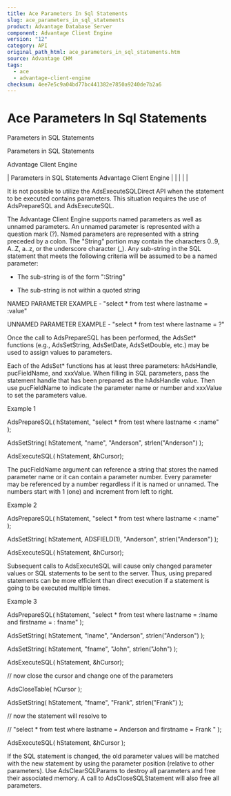 ```yaml
---
title: Ace Parameters In Sql Statements
slug: ace_parameters_in_sql_statements
product: Advantage Database Server
component: Advantage Client Engine
version: "12"
category: API
original_path_html: ace_parameters_in_sql_statements.htm
source: Advantage CHM
tags:
  - ace
  - advantage-client-engine
checksum: 4ee7e5c9a04bd77bc441382e7850a9240de7b2a6
---
```


# Ace Parameters In Sql Statements

Parameters in SQL Statements

Parameters in SQL Statements

Advantage Client Engine

| Parameters in SQL Statements  Advantage Client Engine |  |  |  |  |

It is not possible to utilize the AdsExecuteSQLDirect API when the statement to be executed contains parameters. This situation requires the use of AdsPrepareSQL and AdsExecuteSQL.

The Advantage Client Engine supports named parameters as well as unnamed parameters. An unnamed parameter is represented with a question mark (?). Named parameters are represented with a string preceded by a colon. The "String" portion may contain the characters 0..9, A..Z, a..z, or the underscore character (\_). Any sub-string in the SQL statement that meets the following criteria will be assumed to be a named parameter:

- The sub-string is of the form ":String"

- The sub-string is not within a quoted string

NAMED PARAMETER EXAMPLE - "select \* from test where lastname = :value"

UNNAMED PARAMETER EXAMPLE - "select \* from test where lastname = ?"

Once the call to AdsPrepareSQL has been performed, the AdsSet\* functions (e.g., AdsSetString, AdsSetDate, AdsSetDouble, etc.) may be used to assign values to parameters.

Each of the AdsSet\* functions has at least three parameters: hAdsHandle, pucFieldName, and xxxValue. When filling in SQL parameters, pass the statement handle that has been prepared as the hAdsHandle value. Then use pucFieldName to indicate the parameter name or number and xxxValue to set the parameters value.

Example 1

AdsPrepareSQL( hStatement, "select \* from test where lastname < :name" );

AdsSetString( hStatement, "name", "Anderson", strlen("Anderson") );

AdsExecuteSQL( hStatement, &hCursor);

The pucFieldName argument can reference a string that stores the named parameter name or it can contain a parameter number. Every parameter may be referenced by a number regardless if it is named or unnamed. The numbers start with 1 (one) and increment from left to right.

Example 2

AdsPrepareSQL( hStatement, "select \* from test where lastname < :name" );

AdsSetString( hStatement, ADSFIELD(1), "Anderson", strlen("Anderson") );

AdsExecuteSQL( hStatement, &hCursor);

Subsequent calls to AdsExecuteSQL will cause only changed parameter values or SQL statements to be sent to the server. Thus, using prepared statements can be more efficient than direct execution if a statement is going to be executed multiple times.

Example 3

AdsPrepareSQL( hStatement, "select \* from test where lastname = :lname and firstname = : fname" );

AdsSetString( hStatement, "lname", "Anderson", strlen("Anderson") );

AdsSetString( hStatement, "fname", "John", strlen("John") );

AdsExecuteSQL( hStatement, &hCursor);

// now close the cursor and change one of the parameters

AdsCloseTable( hCursor );

AdsSetString( hStatement, "fname", "Frank", strlen("Frank") );

// now the statement will resolve to

// "select \* from test where lastname = Anderson and firstname = Frank " );

AdsExecuteSQL( hStatement, &hCursor );

If the SQL statement is changed, the old parameter values will be matched with the new statement by using the parameter position (relative to other parameters). Use AdsClearSQLParams to destroy all parameters and free their associated memory. A call to AdsCloseSQLStatement will also free all parameters.
